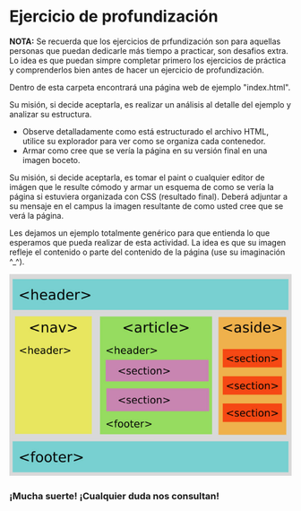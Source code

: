 # Ejercicio de profundización

__NOTA:__ Se recuerda que los ejercicios de prfundización son para aquellas personas que puedan dedicarle más tiempo a practicar, son desafios extra. Lo idea es que puedan simpre completar primero los ejercicios de práctica y comprenderlos bien antes de hacer un ejercicio de profundización.

Dentro de esta carpeta encontrará una página web de ejemplo "index.html".

Su misión, si decide aceptarla, es realizar un análisis al detalle del ejemplo y analizar su estructura.
- Observe detalladamente como está estructurado el archivo HTML, utilice su explorador para ver como se organiza cada contenedor.
- Armar como cree que se vería la página en su versión final en una imagen boceto.


Su misión, si decide aceptarla, es tomar el paint o cualquier editor de imágen que le resulte cómodo y armar un esquema de como se vería la página si estuviera organizada con CSS (resultado final). Deberá adjuntar a su mensaje en el campus la imagen resultante de como usted cree que se verá la página.

Les dejamos un ejemplo totalmente genérico para que entienda lo que esperamos que pueda realizar de esta actividad. La idea es que su imagen refleje el contenido o parte del contenido de la página (use su imaginación ^_^).

![ejemplo](ejemplo.jpg)

### ¡Mucha suerte! ¡Cualquier duda nos consultan!
